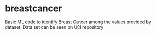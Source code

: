 # breastcancer
Basic ML code to identify Breast Cancer among the values provided by dataset.
Data set can be seen on UCI repository
